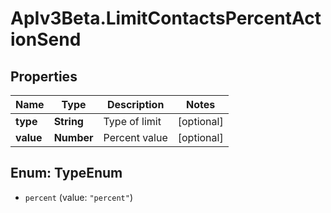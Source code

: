 # ApIv3Beta.LimitContactsPercentActionSend

## Properties

Name | Type | Description | Notes
------------ | ------------- | ------------- | -------------
**type** | **String** | Type of limit | [optional] 
**value** | **Number** | Percent value | [optional] 



## Enum: TypeEnum


* `percent` (value: `"percent"`)




